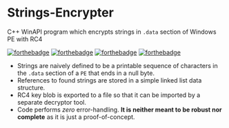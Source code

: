 # Strings-Encrypter
C++ WinAPI program which encrypts strings in `.data` section of Windows PE with RC4


[![forthebadge](https://forthebadge.com/images/badges/made-with-c.svg)](https://forthebadge.com)
[![forthebadge](https://forthebadge.com/images/badges/it-works-why.svg)](https://forthebadge.com)
[![forthebadge](https://forthebadge.com/images/badges/0-percent-optimized.svg)](https://forthebadge.com)
[![forthebadge](https://forthebadge.com/images/badges/gluten-free.svg)](https://forthebadge.com)

- Strings are naively defined to be a printable sequence of characters in the `.data` section of a `PE` that ends in a null byte.
- References to found strings are stored in a simple linked list data structure.
- RC4 key blob is exported to a file so that it can be imported by a separate decryptor tool.
- Code performs _zero_ error-handling. **It is neither meant to be robust nor complete** as it is just a proof-of-concept.
